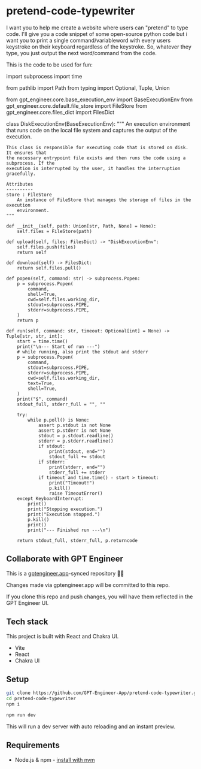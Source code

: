 # pretend-code-typewriter

I want you to help me create a website where users can "pretend" to type code. I'll give you a code snippet of some open-source python code but i want you to print a single command/variableword with every users keystroke on their keyboard regardless of the keystroke. So, whatever they type, you just output the next word/command from the code.

This is the code to be used for fun:


import subprocess
import time

from pathlib import Path
from typing import Optional, Tuple, Union

from gpt_engineer.core.base_execution_env import BaseExecutionEnv
from gpt_engineer.core.default.file_store import FileStore
from gpt_engineer.core.files_dict import FilesDict


class DiskExecutionEnv(BaseExecutionEnv):
    """
    An execution environment that runs code on the local file system and captures
    the output of the execution.

    This class is responsible for executing code that is stored on disk. It ensures that
    the necessary entrypoint file exists and then runs the code using a subprocess. If the
    execution is interrupted by the user, it handles the interruption gracefully.

    Attributes
    ----------
    store : FileStore
        An instance of FileStore that manages the storage of files in the execution
        environment.
    """

    def __init__(self, path: Union[str, Path, None] = None):
        self.files = FileStore(path)

    def upload(self, files: FilesDict) -> "DiskExecutionEnv":
        self.files.push(files)
        return self

    def download(self) -> FilesDict:
        return self.files.pull()

    def popen(self, command: str) -> subprocess.Popen:
        p = subprocess.Popen(
            command,
            shell=True,
            cwd=self.files.working_dir,
            stdout=subprocess.PIPE,
            stderr=subprocess.PIPE,
        )
        return p

    def run(self, command: str, timeout: Optional[int] = None) -> Tuple[str, str, int]:
        start = time.time()
        print("\n--- Start of run ---")
        # while running, also print the stdout and stderr
        p = subprocess.Popen(
            command,
            stdout=subprocess.PIPE,
            stderr=subprocess.PIPE,
            cwd=self.files.working_dir,
            text=True,
            shell=True,
        )
        print("$", command)
        stdout_full, stderr_full = "", ""

        try:
            while p.poll() is None:
                assert p.stdout is not None
                assert p.stderr is not None
                stdout = p.stdout.readline()
                stderr = p.stderr.readline()
                if stdout:
                    print(stdout, end="")
                    stdout_full += stdout
                if stderr:
                    print(stderr, end="")
                    stderr_full += stderr
                if timeout and time.time() - start > timeout:
                    print("Timeout!")
                    p.kill()
                    raise TimeoutError()
        except KeyboardInterrupt:
            print()
            print("Stopping execution.")
            print("Execution stopped.")
            p.kill()
            print()
            print("--- Finished run ---\n")

        return stdout_full, stderr_full, p.returncode

## Collaborate with GPT Engineer

This is a [gptengineer.app](https://gptengineer.app)-synced repository 🌟🤖

Changes made via gptengineer.app will be committed to this repo.

If you clone this repo and push changes, you will have them reflected in the GPT Engineer UI.

## Tech stack

This project is built with React and Chakra UI.

- Vite
- React
- Chakra UI

## Setup

```sh
git clone https://github.com/GPT-Engineer-App/pretend-code-typewriter.git
cd pretend-code-typewriter
npm i
```

```sh
npm run dev
```

This will run a dev server with auto reloading and an instant preview.

## Requirements

- Node.js & npm - [install with nvm](https://github.com/nvm-sh/nvm#installing-and-updating)
